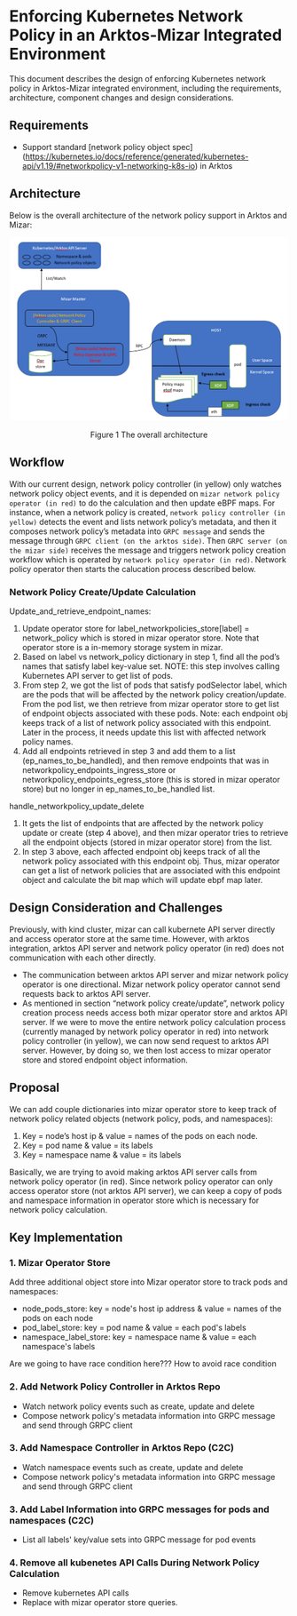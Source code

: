 # Enforcing Kubernetes Network Policy in an Arktos-Mizar Integrated Environment


This document describes the design of enforcing Kubernetes network policy in Arktos-Mizar integrated environment, including the requirements, architecture, component changes and design considerations.

## Requirements
* Support standard [network policy object spec] (https://kubernetes.io/docs/reference/generated/kubernetes-api/v1.19/#networkpolicy-v1-networking-k8s-io) in Arktos

## Architecture

Below is the overall architecture of the network policy support in Arktos and Mizar: 

![alt text](png/network_policy_arktos_mizar_int_architecture.png "Architecture")

<p style="text-align: center;"> Figure 1 The overall architecture </p>

## Workflow

With our current design, network policy controller (in yellow) only watches network policy object events, and it is depended on ```mizar network policy operator (in red)``` to do the calculation and then update eBPF maps. For instance, when a network policy is created, ```network policy controller (in yellow)``` detects the event and lists network policy’s metadata, and then it composes network policy’s metadata into ```GRPC message``` and sends the message through ```GRPC client (on the arktos side)```. Then ```GRPC server (on the mizar side)``` receives the message and triggers network policy creation workflow which is operated by ```network policy operator (in red)```. Network policy operator then starts the calucation process described below. 

### Network Policy Create/Update Calculation

Update_and_retrieve_endpoint_names: 

1. Update operator store for label_networkpolicies_store[label] = network_policy which is stored in mizar operator store. Note that operator store is a in-memory storage system in mizar.
2.	Based on label vs network_policy dictionary in step 1, find all the pod’s names that satisfy label key-value set. NOTE: this step involves calling Kubernetes API server to get list of pods.
3.	From step 2, we got the list of pods that satisfy podSelector label, which are the pods that will be affected by the network policy creation/update. From the pod list, we then retrieve from mizar operator store to get list of endpoint objects associated with these pods. Note: each endpoint obj keeps track of a list of network policy associated with this endpoint. Later in the process, it needs update this list with affected network policy names. 
4.	Add all endpoints retrieved in step 3 and add them to a list (ep_names_to_be_handled), and then remove endpoints that was in networkpolicy_endpoints_ingress_store or networkpolicy_endpoints_egress_store (this is stored in mizar operator store) but no longer in ep_names_to_be_handled list. 

handle_networkpolicy_update_delete

1.	It gets the list of endpoints that are affected by the network policy update or create (step 4 above), and then mizar operator tries to retrieve all the endpoint objects (stored in mizar operator store) from the list. 
2.	In step 3 above, each affected endpoint obj keeps track of all the network policy associated with this endpoint obj. Thus, mizar operator can get a list of network policies that are associated with this endpoint object and calculate the bit map which will update ebpf map later. 

## Design Consideration and Challenges  

Previously, with kind cluster, mizar can call kubernete API server directly and access operator store at the same time. However, with arktos integration, arktos API server and network policy operator (in red) does not communication with each other directly. 

* The communication between arktos API server and mizar network policy operator is one directional. Mizar network policy operator cannot send requests back to arktos API server. 
* As mentioned in section “network policy create/update”, network policy creation process needs access both mizar operator store and arktos API server. If we were to move the entire network policy calculation process (currently managed by network policy operator in red) into network policy controller (in yellow), we can now send request to arktos API server. However, by doing so, we then lost access to mizar operator store and stored endpoint object information. 

## Proposal

We can add couple dictionaries into mizar operator store to keep track of network policy related objects (network policy, pods, and namespaces): 
1. Key = node’s host ip & value = names of the pods on each node. 
2. Key = pod name & value = its labels 
3. Key = namespace name & value = its labels 

Basically, we are trying to avoid making arktos API server calls from network policy operator (in red). Since network policy operator can only access operator store (not arktos API server), we can keep a copy of pods and namespace information in operator store which is necessary for network policy calculation. 

## Key Implementation

### 1. Mizar Operator Store

Add three additional object store into Mizar operator store to track pods and namespaces: 
* node_pods_store: key = node's host ip address & value = names of the pods on each node
* pod_label_store: key = pod name & value = each pod's labels
* namespace_label_store: key = namespace name & value = each namespace's labels

Are we going to have race condition here??? How to avoid race condition

### 2. Add Network Policy Controller in Arktos Repo

* Watch network policy events such as create, update and delete
* Compose network policy's metadata information into GRPC message and send through GRPC client 

### 3. Add Namespace Controller in Arktos Repo (C2C)

* Watch namespace events such as create, update and delete
* Compose network policy's metadata information into GRPC message and send through GRPC client

### 3. Add Label Information into GRPC messages for pods and namespaces (C2C)
* List all labels' key/value sets into GRPC message for pod events

### 4. Remove all kubenetes API Calls During Network Policy Calculation 
* Remove kubernetes API calls
* Replace with mizar operator store queries. 
